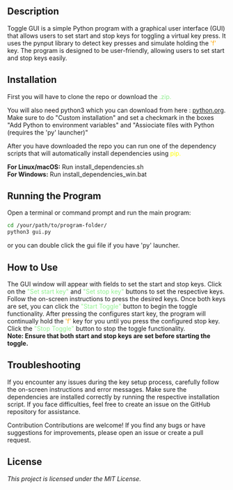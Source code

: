 ## Description
Toggle GUI is a simple Python program with a graphical user interface (GUI) that allows users to set start and stop keys for toggling a virtual key press. 
It uses the pynput library to detect key presses and simulate holding the <font color="orange">'f'</font> key. The program is designed to be user-friendly, allowing users to set start and stop keys easily.

## Installation
First you will have to clone the repo or download the <font color="lightgreen">.zip.</font>

You will also need python3 which you can download from here : [python.org](https://www.python.org/downloads/).
Make sure to do "Custom installation" and set a checkmark in the boxes "Add Python to environment variables" and "Assiociate files with Python (requires the 'py' launcher)"

After you have downloaded the repo you can run one of the dependency scripts that will automatically install dependencies using <font color="yellow">pip.</font>

**For Linux/macOS:** Run install_dependencies.sh <br>
**For Windows:** Run install_dependencies_win.bat

## Running the Program
Open a terminal or command prompt and run the main program:
```bash
cd /your/path/to/program-folder/
python3 gui.py
```

or you can double click the gui file if you have 'py' launcher.

## How to Use
The GUI window will appear with fields to set the start and stop keys.
Click on the <font color="lightgreen">"Set start key"</font> and <font color="lightgreen">"Set stop key"</font> buttons to set the respective keys. Follow the on-screen instructions to press the desired keys.
Once both keys are set, you can click the <font color="lightgreen">"Start Toggle"</font> button to begin the toggle functionality.
After pressing the configures start key, the program will continually hold the <font color="orange">'f'</font> key for you until you press the configured stop key.
Click the <font color="lightgreen">"Stop Toggle"</font> button to stop the toggle functionality.<br>
**Note: Ensure that both start and stop keys are set before starting the toggle.**

## Troubleshooting
If you encounter any issues during the key setup process, carefully follow the on-screen instructions and error messages.
Make sure the dependencies are installed correctly by running the respective installation script.
If you face difficulties, feel free to create an issue on the GitHub repository for assistance.

Contribution
Contributions are welcome! If you find any bugs or have suggestions for improvements, please open an issue or create a pull request.

## License
*This project is licensed under the MIT License.*
